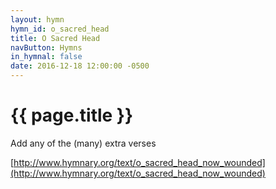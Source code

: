 ```yaml
---
layout: hymn
hymn_id: o_sacred_head
title: O Sacred Head
navButton: Hymns
in_hymnal: false
date: 2016-12-18 12:00:00 -0500
---
```

# {{ page.title }}
Add any of the (many) extra verses

[http://www.hymnary.org/text/o_sacred_head_now_wounded](http://www.hymnary.org/text/o_sacred_head_now_wounded)
